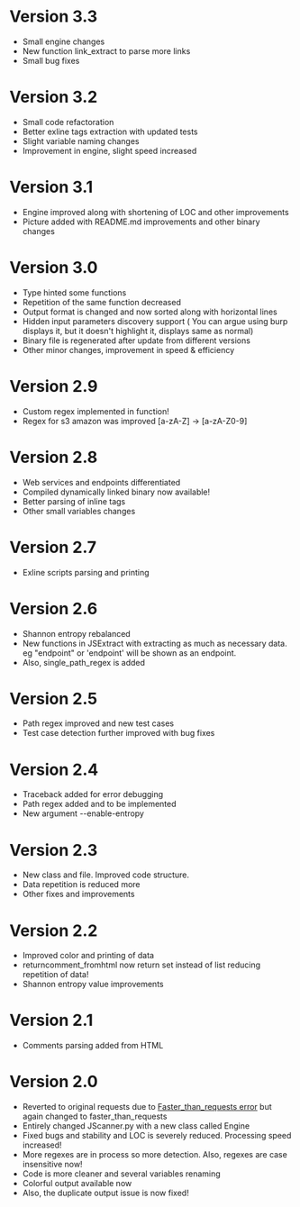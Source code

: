 # Version 3.3
* Small engine changes
* New function link_extract to parse more links
* Small bug fixes

# Version 3.2
* Small code refactoration
* Better exline tags extraction with updated tests
* Slight variable naming changes
* Improvement in engine, slight speed increased

# Version 3.1
* Engine improved along with shortening of LOC and other improvements
* Picture added with README.md improvements and other binary changes

# Version 3.0
* Type hinted some functions
* Repetition of the same function decreased
* Output format is changed and now sorted along with horizontal lines
* Hidden input parameters discovery support ( You can argue using burp displays it, but it doesn't highlight it, displays same as normal)
* Binary file is regenerated after update from different versions
* Other minor changes, improvement in speed & efficiency

# Version 2.9
* Custom regex implemented in function!
* Regex for s3 amazon was improved [a-zA-Z] -> [a-zA-Z0-9]

# Version 2.8
* Web services and endpoints differentiated
* Compiled dynamically linked binary now available! 
* Better parsing of inline tags
* Other small variables changes

# Version 2.7
* Exline scripts parsing and printing

# Version 2.6
* Shannon entropy rebalanced
* New functions in JSExtract with extracting as much as necessary data. eg "endpoint" or 'endpoint' will be shown as an endpoint.
* Also, single_path_regex is added

# Version 2.5
* Path regex improved and new test cases
* Test case detection further improved with bug fixes

# Version 2.4
* Traceback added for error debugging
* Path regex added and to be implemented
* New argument --enable-entropy

# Version 2.3
* New class and file. Improved code structure.
* Data repetition is reduced more
* Other fixes and improvements

# Version 2.2
* Improved color and printing of data
* returncomment_fromhtml now return set instead of list reducing repetition of data!
* Shannon entropy value improvements

# Version 2.1
* Comments parsing added from HTML

# Version 2.0
* Reverted to original requests due to [Faster_than_requests error](https://github.com/juancarlospaco/faster-than-requests/issues/93) but again changed to faster_than_requests
* Entirely changed JScanner.py with a new class called Engine
* Fixed bugs and stability and LOC is severely reduced. Processing speed increased!
* More regexes are in process so more detection. Also, regexes are case insensitive now!
* Code is more cleaner and several variables renaming
* Colorful output available now
* Also, the duplicate output issue is now fixed!
